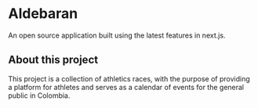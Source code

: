 # Aldebaran

An open source application built using the latest features in next.js.


## About this project

This project is a collection of athletics races, with the purpose of providing a platform for athletes and
serves as a calendar of events for the general public in Colombia.
